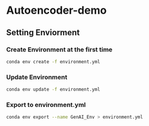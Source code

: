 # Autoencoder-demo
## Setting Enviorment
### Create Environment at the first time
```bash
conda env create -f environment.yml
```

### Update Environment
```bash
conda env update -f environment.yml
```

### Export to environment.yml
```bash
conda env export --name GenAI_Env > environment.yml
```